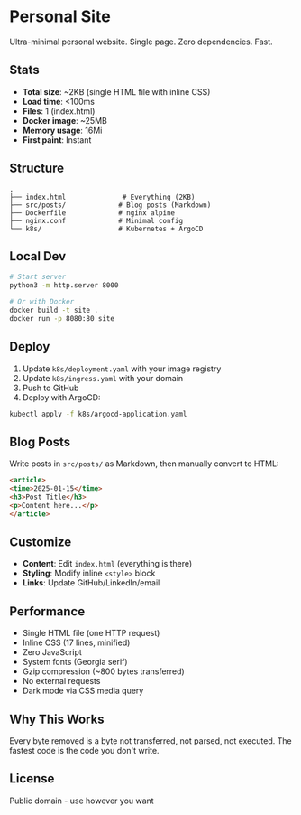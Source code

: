 # Personal Site

Ultra-minimal personal website. Single page. Zero dependencies. Fast.

## Stats

- **Total size**: ~2KB (single HTML file with inline CSS)
- **Load time**: <100ms
- **Files**: 1 (index.html)
- **Docker image**: ~25MB
- **Memory usage**: 16Mi
- **First paint**: Instant

## Structure

```
.
├── index.html              # Everything (2KB)
├── src/posts/             # Blog posts (Markdown)
├── Dockerfile             # nginx alpine
├── nginx.conf             # Minimal config
└── k8s/                   # Kubernetes + ArgoCD
```

## Local Dev

```bash
# Start server
python3 -m http.server 8000

# Or with Docker
docker build -t site .
docker run -p 8080:80 site
```

## Deploy

1. Update `k8s/deployment.yaml` with your image registry
2. Update `k8s/ingress.yaml` with your domain
3. Push to GitHub
4. Deploy with ArgoCD:

```bash
kubectl apply -f k8s/argocd-application.yaml
```

## Blog Posts

Write posts in `src/posts/` as Markdown, then manually convert to HTML:

```html
<article>
<time>2025-01-15</time>
<h3>Post Title</h3>
<p>Content here...</p>
</article>
```

## Customize

- **Content**: Edit `index.html` (everything is there)
- **Styling**: Modify inline `<style>` block
- **Links**: Update GitHub/LinkedIn/email

## Performance

- Single HTML file (one HTTP request)
- Inline CSS (17 lines, minified)
- Zero JavaScript
- System fonts (Georgia serif)
- Gzip compression (~800 bytes transferred)
- No external requests
- Dark mode via CSS media query

## Why This Works

Every byte removed is a byte not transferred, not parsed, not executed.
The fastest code is the code you don't write.

## License

Public domain - use however you want
